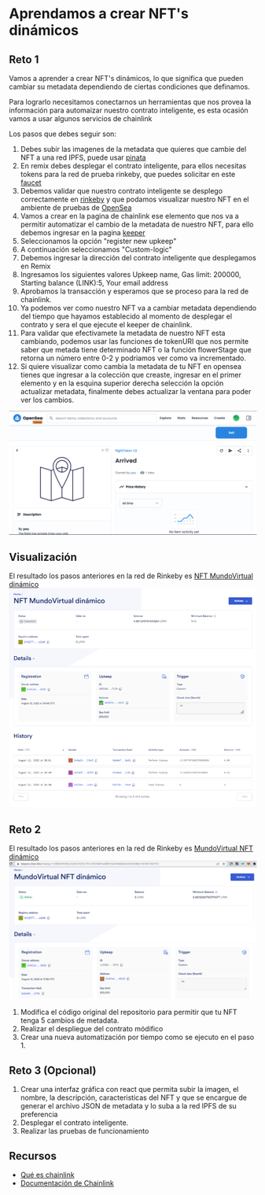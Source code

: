 # Aprendamos a crear NFT's dinámicos

## Reto 1

Vamos a aprender a crear NFT's dinámicos, lo que significa que pueden cambiar su metadata dependiendo de ciertas condiciones que definamos.

Para lograrlo necesitamos conectarnos un herramientas que nos provea la información para automaizar nuestro contrato inteligente, es esta ocasión vamos a usar algunos servicios de chainlink

Los pasos que debes seguir son:

1. Debes subir las imagenes de la metadata que quieres que cambie del NFT a una red IPFS, puede usar [pinata](https://www.pinata.cloud/)
2. En remix debes desplegar el contrato inteligente, para ellos necesitas tokens para la red de prueba rinkeby, que puedes solicitar en este [faucet](https://www.pinata.cloud/)
3. Debemos validar que nuestro contrato inteligente se desplego correctamente en [rinkeby](https://rinkeby.etherscan.io/) y que podamos visualizar nuestro NFT en el ambiente de pruebas de [OpenSea](https://testnets.opensea.io/)
4. Vamos a crear en la pagina de chainlink ese elemento que nos va a permitir automatizar el cambio de la metadata de nuestro NFT, para ello debemos ingresar en la pagina [keeper](https://keepers.chain.link)
5. Seleccionamos la opción "register new upkeep"
6. A continuación seleccionamos "Custom-logic"
7. Debemos ingresar la dirección del contrato inteligente que desplegamos en Remix
8. Ingresamos los siguientes valores Upkeep name, Gas limit: 200000, Starting balance (LINK):5, Your email address
9. Aprobamos la transacción y esperamos que se proceso para la red de chainlink.
10. Ya podemos ver como nuestro NFT va a cambiar metadata dependiendo del tiempo que hayamos establecido al momento de desplegar el contrato y sera el que ejecute el keeper de chainlink.
11. Para validar que efectivamete la metadata de nuestro NFT esta cambiando, podemos usar las funciones de tokenURI que nos permite saber que metada tiene determinado NFT o la función flowerStage que retorna un número entre 0-2 y podriamos ver como va incrementado.
12. Si quiere visualizar como cambia la metadata de tu NFT en opensea tienes que ingresar a la colección que creaste, ingresar en el primer elemento y en la esquina superior derecha selección la opción actualizar metadata, finalmente debes actualizar la ventana para poder ver los cambios.

![Actualizar metadata](image/uptadeMetadata_1.jpg)

## Visualización

El resultado los pasos anteriores en la red de Rinkeby es [NFT MundoVirtual dinámico](https://keepers.chain.link/rinkeby/49500922410694890137124887797808472719654595759977355833715579854858332627179)
![Resultado: NFT MundoVirtual dinámico automatizado](image/NTFMundoVirtual_keeper_chainlink.png)

## Reto 2

El resultado los pasos anteriores en la red de Rinkeby es [MundoVirtual NFT dinámico](https://keepers.chain.link/rinkeby/113080549108333544374355778133581688162889756259646822920764548611874937967972)
![Resultado: NFT MundoVirtual dinámico automatizado](image/MundoVirtual_NFTDinamico_keeper_chainlink.png)

1. Modifica el código original del repositorio para permitir que tu NFT tenga 5 cambios de metadata.
2. Realizar el despliegue del contrato módifico
3. Crear una nueva automatización por tiempo como se ejecuto en el paso 1.

## Reto 3 (Opcional)

1. Crear una interfaz gráfica con react que permita subir la imagen, el nombre, la descripción, caracteristicas del NFT y que se encargue de generar el archivo JSON de metadata y lo suba a la red IPFS de su preferencia
2. Desplegar el contrato inteligente.
3. Realizar las pruebas de funcionamiento

## Recursos

- [Qué es chainlink](https://chainlinkspanishcommunity.medium.com/qu%C3%A9-es-chainlink-6ea80f9ff95e)
- [Documentación de Chainlink ](https://docs.chain.link/docs)
